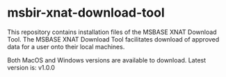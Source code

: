 # msbir-xnat-download-tool

This repository contains installation files of the MSBASE XNAT Download Tool.
The MSBASE XNAT Download Tool facilitates download of approved data for a user onto their local machines.

Both MacOS and Windows versions are available to download.
Latest version is: v1.0.0

